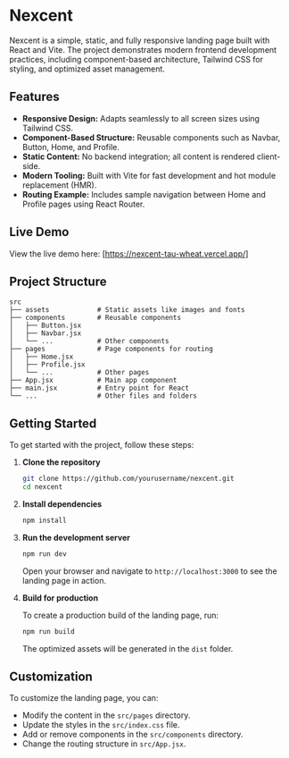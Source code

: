 # Nexcent

Nexcent is a simple, static, and fully responsive landing page built with React and Vite. The project demonstrates modern frontend development practices, including component-based architecture, Tailwind CSS for styling, and optimized asset management.

## Features

- **Responsive Design:** Adapts seamlessly to all screen sizes using Tailwind CSS.
- **Component-Based Structure:** Reusable components such as Navbar, Button, Home, and Profile.
- **Static Content:** No backend integration; all content is rendered client-side.
- **Modern Tooling:** Built with Vite for fast development and hot module replacement (HMR).
- **Routing Example:** Includes sample navigation between Home and Profile pages using React Router.

## Live Demo
View the live demo here:
[https://nexcent-tau-wheat.vercel.app/]

## Project Structure

```
src
├── assets            # Static assets like images and fonts
├── components        # Reusable components
│   ├── Button.jsx
│   ├── Navbar.jsx
│   └── ...           # Other components
├── pages             # Page components for routing
│   ├── Home.jsx
│   ├── Profile.jsx
│   └── ...           # Other pages
├── App.jsx           # Main app component
├── main.jsx          # Entry point for React
└── ...               # Other files and folders
```

## Getting Started

To get started with the project, follow these steps:

1. **Clone the repository**

   ```bash
   git clone https://github.com/yourusername/nexcent.git
   cd nexcent
   ```

2. **Install dependencies**

   ```bash
   npm install
   ```

3. **Run the development server**

   ```bash
   npm run dev
   ```

   Open your browser and navigate to `http://localhost:3000` to see the landing page in action.

4. **Build for production**

   To create a production build of the landing page, run:

   ```bash
   npm run build
   ```

   The optimized assets will be generated in the `dist` folder.

## Customization

To customize the landing page, you can:

- Modify the content in the `src/pages` directory.
- Update the styles in the `src/index.css` file.
- Add or remove components in the `src/components` directory.
- Change the routing structure in `src/App.jsx`.
